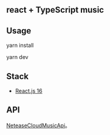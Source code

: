 ## react + TypeScript music
## Usage

yarn install

yarn dev

## Stack

- [React.js 16](https://reactjs.org)

## API

[NeteaseCloudMusicApi](https://binaryify.github.io/NeteaseCloudMusicApi/#/?id=neteasecloudmusicapi)。